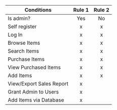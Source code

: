 | Conditions | Rule 1 | Rule 2 |
| ---------- | :----: | :----: |
| Is admin?              | Yes | No | 
| Self register            | x | x |
| Log In                   | x | x |
| Browse Items             | x | x |
| Search Items             | x | x |
| Purchase Items           | x | x |
| View Purchased Items     | x | x |
| Add Items                | x | x |
| View/Export Sales Report | x |   |
| Grant Admin to Users     | x |   |
| Add Items via Database   | x |   |

